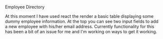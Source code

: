 Employee Directory

At this moment I have used react the render a basic table displaying some dummy employee information. At the top you can see two input fields to add a new employee with his/her email address. Currently functionality for this has been a bit of an issue for me and I'm working on ways to get it working. 